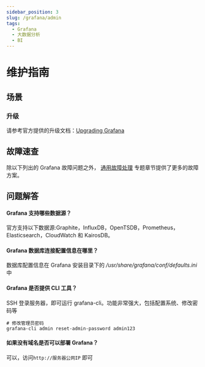 ```yaml
---
sidebar_position: 3
slug: /grafana/admin
tags:
  - Grafana
  - 大数据分析
  - BI
---
```


# 维护指南

## 场景

### 升级

请参考官方提供的升级文档：[Upgrading Grafana](https://grafana.com/docs/installation/upgrading/)

## 故障速查

除以下列出的 Grafana 故障问题之外， [通用故障处理](../troubleshooting) 专题章节提供了更多的故障方案。

## 问题解答

#### Grafana 支持哪些数据源？

官方支持以下数据源:Graphite，InfluxDB，OpenTSDB，Prometheus，Elasticsearch，CloudWatch 和 KairosDB。

#### Grafana 数据库连接配置信息在哪里？

数据库配置信息在 Grafana 安装目录下的 _/usr/share/grafana/conf/defaults.ini_ 中

#### Grafana 是否提供 CLI 工具？

SSH 登录服务器，即可运行 grafana-cli。功能非常强大，包括配置系统、修改密码等

```
# 修改管理员密码
grafana-cli admin reset-admin-password admin123
```

#### 如果没有域名是否可以部署 Grafana？

可以，访问`http://服务器公网IP` 即可
